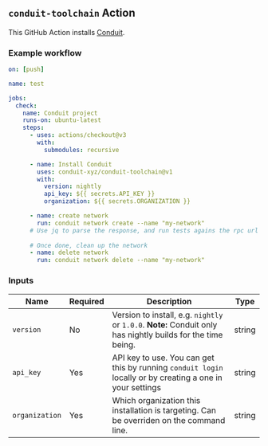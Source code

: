 ## `conduit-toolchain` Action

This GitHub Action installs [Conduit](https://github.com/conduit-xyz/conduit-cli).

### Example workflow

```yml
on: [push]

name: test

jobs:
  check:
    name: Conduit project
    runs-on: ubuntu-latest
    steps:
      - uses: actions/checkout@v3
        with:
          submodules: recursive

      - name: Install Conduit
        uses: conduit-xyz/conduit-toolchain@v1
        with:
          version: nightly
          api_key: ${{ secrets.API_KEY }}
          organization: ${{ secrets.ORGANIZATION }}

      - name: create network
        run: conduit network create --name "my-network"
      # Use jq to parse the response, and run tests agains the rpc url
      
      # Once done, clean up the network
      - name: delete network
        run: conduit network delete --name "my-network"
```

### Inputs

| **Name**  | **Required** | **Description**                                                                                               | **Type** |
|-----------|--------------|---------------------------------------------------------------------------------------------------------------|----------|
| `version` | No          | Version to install, e.g. `nightly` or `1.0.0`.  **Note:** Conduit only has nightly builds for the time being. | string   |
| `api_key` | Yes          | API key to use. You can get this by running `conduit login` locally or by creating a one in your settings | string   |
| `organization` | Yes          | Which organization this installation is targeting. Can be overriden on the command line. | string   |

